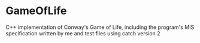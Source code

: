 # GameOfLife
C++ implementation of Conway's Game of Life, including the program's MIS specification written by me and test files using catch version 2
